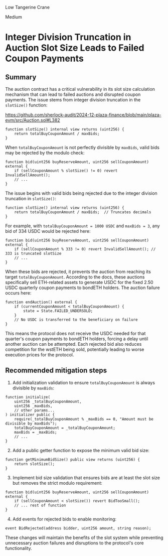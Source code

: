 Low Tangerine Crane

Medium

# Integer Division Truncation in Auction Slot Size Leads to Failed Coupon Payments

## Summary
The auction contract has a critical vulnerability in its slot size calculation mechanism that can lead to failed auctions and disrupted coupon payments. The issue stems from integer division truncation in the `slotSize()` function:

https://github.com/sherlock-audit/2024-12-plaza-finance/blob/main/plaza-evm/src/Auction.sol#L382

```solidity
function slotSize() internal view returns (uint256) {
    return totalBuyCouponAmount / maxBids;
}
```

When `totalBuyCouponAmount` is not perfectly divisible by `maxBids`, valid bids may be rejected by the modulo check:

```solidity
function bid(uint256 buyReserveAmount, uint256 sellCouponAmount) external {
    if (sellCouponAmount % slotSize() != 0) revert InvalidSellAmount();
    // ...
}
```


The issue begins with valid bids being rejected due to the integer division truncation in `slotSize()`:

```solidity
function slotSize() internal view returns (uint256) {
    return totalBuyCouponAmount / maxBids;  // Truncates decimals
}
```

For example, with `totalBuyCouponAmount = 1000 USDC` and `maxBids = 3`, any bid of 334 USDC would be rejected here:

```solidity
function bid(uint256 buyReserveAmount, uint256 sellCouponAmount) external {
    if (sellCouponAmount % 333 != 0) revert InvalidSellAmount(); // 333 is truncated slotSize
    // ...
}
```

When these bids are rejected, it prevents the auction from reaching its target `totalBuyCouponAmount`. According to the docs, these auctions specifically sell ETH-related assets to generate USDC for the fixed 2.50 USDC quarterly coupon payments to bondETH holders. The auction failure occurs here:

```solidity
function endAuction() external {
    if (currentCouponAmount < totalBuyCouponAmount) {
        state = State.FAILED_UNDERSOLD;
    }
    // No USDC is transferred to the beneficiary on failure
}
```

This means the protocol does not receive the USDC needed for that quarter's coupon payments to bondETH holders, forcing a delay until another auction can be attempted. Each rejected bid also reduces competition for the wstETH being sold, potentially leading to worse execution prices for the protocol.

## Recommended mitigation steps
1. Add initialization validation to ensure `totalBuyCouponAmount` is always divisible by `maxBids`:
```solidity
function initialize(
    uint256 _totalBuyCouponAmount,
    uint256 _maxBids,
    // other params...
) initializer public {
    require(_totalBuyCouponAmount % _maxBids == 0, "Amount must be divisible by maxBids");
    totalBuyCouponAmount = _totalBuyCouponAmount;
    maxBids = _maxBids;
    // ...
}
```

2. Add a public getter function to expose the minimum valid bid size:
```solidity
function getMinimumBidSize() public view returns (uint256) {
    return slotSize();
}
```

3. Implement bid size validation that ensures bids are at least the slot size but removes the strict modulo requirement:
```solidity
function bid(uint256 buyReserveAmount, uint256 sellCouponAmount) external {
    if (sellCouponAmount < slotSize()) revert BidTooSmall();
    // ... rest of function
}
```

4. Add events for rejected bids to enable monitoring:
```solidity
event BidRejected(address bidder, uint256 amount, string reason);
```

These changes will maintain the benefits of the slot system while preventing unnecessary auction failures and disruptions to the protocol's core functionality.